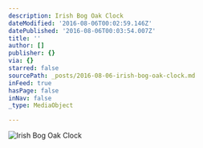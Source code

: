 ```yaml
---
description: Irish Bog Oak Clock
dateModified: '2016-08-06T00:02:59.146Z'
datePublished: '2016-08-06T00:03:54.007Z'
title: ''
author: []
publisher: {}
via: {}
starred: false
sourcePath: _posts/2016-08-06-irish-bog-oak-clock.md
inFeed: true
hasPage: false
inNav: false
_type: MediaObject

---
```

![Irish Bog Oak Clock](https://the-grid-user-content.s3-us-west-2.amazonaws.com/5322f4b3-896f-4bd2-9b1e-2a259bd938d0.jpg)